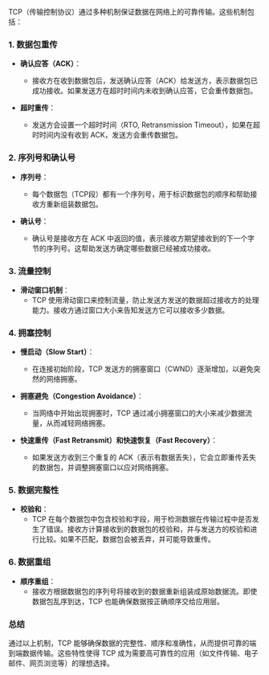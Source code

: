 TCP（传输控制协议）通过多种机制保证数据在网络上的可靠传输。这些机制包括：

### 1. **数据包重传**

- **确认应答（ACK）**：
  - 接收方在收到数据包后，发送确认应答（ACK）给发送方，表示数据包已成功接收。如果发送方在超时时间内未收到确认应答，它会重传数据包。

- **超时重传**：
  - 发送方会设置一个超时时间（RTO, Retransmission Timeout），如果在超时时间内没有收到 ACK，发送方会重传数据包。

### 2. **序列号和确认号**

- **序列号**：
  - 每个数据包（TCP段）都有一个序列号，用于标识数据包的顺序和帮助接收方重新组装数据包。

- **确认号**：
  - 确认号是接收方在 ACK 中返回的值，表示接收方期望接收到的下一个字节的序列号。这帮助发送方确定哪些数据已经被成功接收。

### 3. **流量控制**

- **滑动窗口机制**：
  - TCP 使用滑动窗口来控制流量，防止发送方发送的数据超过接收方的处理能力。接收方通过窗口大小来告知发送方它可以接收多少数据。

### 4. **拥塞控制**

- **慢启动（Slow Start）**：
  - 在连接初始阶段，TCP 发送方的拥塞窗口（CWND）逐渐增加，以避免突然的网络拥塞。

- **拥塞避免（Congestion Avoidance）**：
  - 当网络中开始出现拥塞时，TCP 通过减小拥塞窗口的大小来减少数据流量，从而减轻网络拥塞。

- **快速重传（Fast Retransmit）和快速恢复（Fast Recovery）**：
  - 如果发送方收到三个重复的 ACK（表示有数据丢失），它会立即重传丢失的数据包，并调整拥塞窗口以应对网络拥塞。

### 5. **数据完整性**

- **校验和**：
  - TCP 在每个数据包中包含校验和字段，用于检测数据在传输过程中是否发生了错误。接收方计算接收到的数据包的校验和，并与发送方的校验和进行比较。如果不匹配，数据包会被丢弃，并可能导致重传。

### 6. **数据重组**

- **顺序重组**：
  - 接收方根据数据包的序列号将接收到的数据重新组装成原始数据流。即使数据包乱序到达，TCP 也能确保数据按正确顺序交给应用层。

### 总结

通过以上机制，TCP 能够确保数据的完整性、顺序和准确性，从而提供可靠的端到端数据传输。这些特性使得 TCP 成为需要高可靠性的应用（如文件传输、电子邮件、网页浏览等）的理想选择。